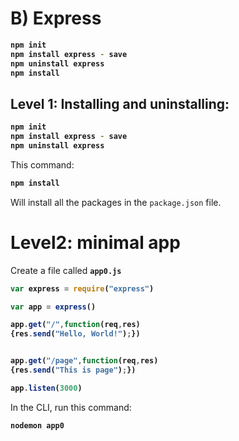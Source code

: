 # B) Express




<b>

```bash
npm init
npm install express - save
npm uninstall express
npm install
```
</b>







## Level 1: Installing and uninstalling:




<b>

```bash
npm init
npm install express - save
npm uninstall express
```
</b>



This command:

<b>

```bash
npm install
```

</b>

Will install all the packages in the `package.json` file.



# Level2: minimal app

Create a file called **`app0.js`**

<b>

```javascript
var express = require("express")

var app = express()

app.get("/",function(req,res)
{res.send("Hello, World!");})


app.get("/page",function(req,res)
{res.send("This is page");})

app.listen(3000)
```

</b>


In the CLI, run this command:

<b>

```bash
nodemon app0
```

</b>

